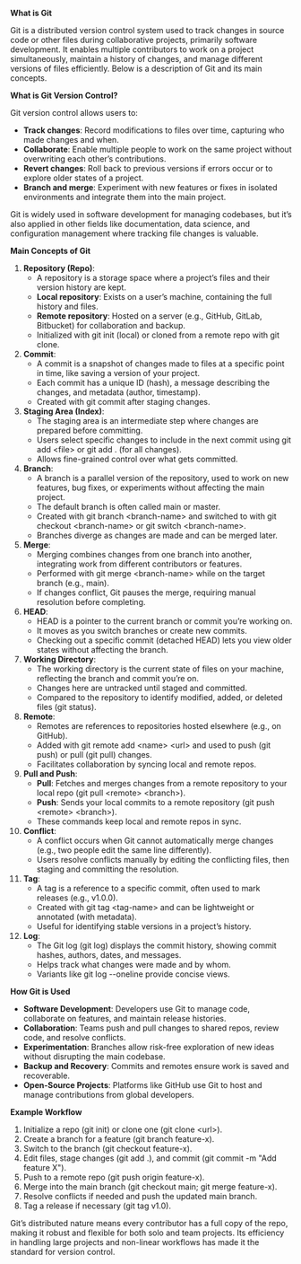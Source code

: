 **What is Git**

Git is a distributed version control system used to track changes in source code or other files during collaborative projects, primarily software development. It enables multiple contributors to work on a project simultaneously, maintain a history of changes, and manage different versions of files efficiently. Below is a description of Git and its main concepts.

**What is Git Version Control?**

Git version control allows users to:

* **Track changes**: Record modifications to files over time, capturing who made changes and when.  
* **Collaborate**: Enable multiple people to work on the same project without overwriting each other’s contributions.  
* **Revert changes**: Roll back to previous versions if errors occur or to explore older states of a project.  
* **Branch and merge**: Experiment with new features or fixes in isolated environments and integrate them into the main project.

Git is widely used in software development for managing codebases, but it’s also applied in other fields like documentation, data science, and configuration management where tracking file changes is valuable.

**Main Concepts of Git**

1. **Repository (Repo)**:  
   * A repository is a storage space where a project’s files and their version history are kept.  
   * **Local repository**: Exists on a user’s machine, containing the full history and files.  
   * **Remote repository**: Hosted on a server (e.g., GitHub, GitLab, Bitbucket) for collaboration and backup.  
   * Initialized with git init (local) or cloned from a remote repo with git clone.  
2. **Commit**:  
   * A commit is a snapshot of changes made to files at a specific point in time, like saving a version of your project.  
   * Each commit has a unique ID (hash), a message describing the changes, and metadata (author, timestamp).  
   * Created with git commit after staging changes.  
3. **Staging Area (Index)**:  
   * The staging area is an intermediate step where changes are prepared before committing.  
   * Users select specific changes to include in the next commit using git add \<file\> or git add . (for all changes).  
   * Allows fine-grained control over what gets committed.  
4. **Branch**:  
   * A branch is a parallel version of the repository, used to work on new features, bug fixes, or experiments without affecting the main project.  
   * The default branch is often called main or master.  
   * Created with git branch \<branch-name\> and switched to with git checkout \<branch-name\> or git switch \<branch-name\>.  
   * Branches diverge as changes are made and can be merged later.  
5. **Merge**:  
   * Merging combines changes from one branch into another, integrating work from different contributors or features.  
   * Performed with git merge \<branch-name\> while on the target branch (e.g., main).  
   * If changes conflict, Git pauses the merge, requiring manual resolution before completing.  
6. **HEAD**:  
   * HEAD is a pointer to the current branch or commit you’re working on.  
   * It moves as you switch branches or create new commits.  
   * Checking out a specific commit (detached HEAD) lets you view older states without affecting the branch.  
7. **Working Directory**:  
   * The working directory is the current state of files on your machine, reflecting the branch and commit you’re on.  
   * Changes here are untracked until staged and committed.  
   * Compared to the repository to identify modified, added, or deleted files (git status).  
8. **Remote**:  
   * Remotes are references to repositories hosted elsewhere (e.g., on GitHub).  
   * Added with git remote add \<name\> \<url\> and used to push (git push) or pull (git pull) changes.  
   * Facilitates collaboration by syncing local and remote repos.  
9. **Pull and Push**:  
   * **Pull**: Fetches and merges changes from a remote repository to your local repo (git pull \<remote\> \<branch\>).  
   * **Push**: Sends your local commits to a remote repository (git push \<remote\> \<branch\>).  
   * These commands keep local and remote repos in sync.  
10. **Conflict**:  
    * A conflict occurs when Git cannot automatically merge changes (e.g., two people edit the same line differently).  
    * Users resolve conflicts manually by editing the conflicting files, then staging and committing the resolution.  
11. **Tag**:  
    * A tag is a reference to a specific commit, often used to mark releases (e.g., v1.0.0).  
    * Created with git tag \<tag-name\> and can be lightweight or annotated (with metadata).  
    * Useful for identifying stable versions in a project’s history.  
12. **Log**:  
    * The Git log (git log) displays the commit history, showing commit hashes, authors, dates, and messages.  
    * Helps track what changes were made and by whom.  
    * Variants like git log \--oneline provide concise views.

**How Git is Used**

* **Software Development**: Developers use Git to manage code, collaborate on features, and maintain release histories.  
* **Collaboration**: Teams push and pull changes to shared repos, review code, and resolve conflicts.  
* **Experimentation**: Branches allow risk-free exploration of new ideas without disrupting the main codebase.  
* **Backup and Recovery**: Commits and remotes ensure work is saved and recoverable.  
* **Open-Source Projects**: Platforms like GitHub use Git to host and manage contributions from global developers.

**Example Workflow**

1. Initialize a repo (git init) or clone one (git clone \<url\>).  
2. Create a branch for a feature (git branch feature-x).  
3. Switch to the branch (git checkout feature-x).  
4. Edit files, stage changes (git add .), and commit (git commit \-m "Add feature X").  
5. Push to a remote repo (git push origin feature-x).  
6. Merge into the main branch (git checkout main; git merge feature-x).  
7. Resolve conflicts if needed and push the updated main branch.  
8. Tag a release if necessary (git tag v1.0).

Git’s distributed nature means every contributor has a full copy of the repo, making it robust and flexible for both solo and team projects. Its efficiency in handling large projects and non-linear workflows has made it the standard for version control.  
